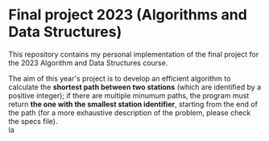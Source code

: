 # Final project 2023 (Algorithms and Data Structures)

This repository contains my personal implementation of the final project for the 2023 Algorithm and Data Structures course.

The aim of this year's project is to develop an efficient algorithm to calculate the **shortest path between two stations** (which are identified by a positive integer); if there are multiple minumum paths, the program must return **the one with the smallest station identifier**, starting from the end of the path (for a more exhaustive description of the problem, please check the specs file).
<br>
la
